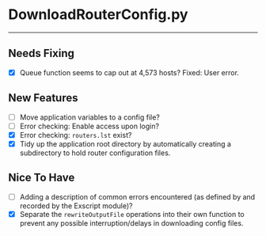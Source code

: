 # DownloadRouterConfig.py #
----------

## Needs Fixing ##
- [X] Queue function seems to cap out at 4,573 hosts? Fixed: User error.

## New Features ##
- [ ] Move application variables to a config file?
- [ ] Error checking: Enable access upon login?
- [X] Error checking: `routers.lst` exist?
- [X] Tidy up the application root directory by automatically creating a subdirectory to hold router configuration files.

## Nice To Have ##
- [ ] Adding a description of common errors encountered (as defined by and recorded by the Exscript module)?
- [X] Separate the `rewriteOutputFile` operations into their own function to prevent any possible interruption/delays in downloading config files.
